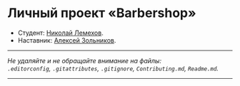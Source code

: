 # Личный проект «Barbershop»

* Студент: [Николай Лемехов](https://up.htmlacademy.ru/htmlcss/24/user/356451).
* Наставник: [Алексей Зольников](https://up.htmlacademy.ru/htmlcss/24/user/870391).

---

_Не удаляйте и не обращайте внимание на файлы:_<br>
_`.editorconfig`, `.gitattributes`, `.gitignore`, `Contributing.md`, `Readme.md`._

---
